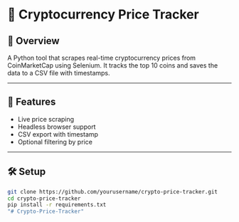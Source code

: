# 🚀 Cryptocurrency Price Tracker

## 📌 Overview
A Python tool that scrapes real-time cryptocurrency prices from CoinMarketCap using Selenium. It tracks the top 10 coins and saves the data to a CSV file with timestamps.

---

## 🧰 Features
- Live price scraping
- Headless browser support
- CSV export with timestamp
- Optional filtering by price

---

## 🛠️ Setup

```bash
git clone https://github.com/yourusername/crypto-price-tracker.git
cd crypto-price-tracker
pip install -r requirements.txt
"# Crypto-Price-Tracker" 
